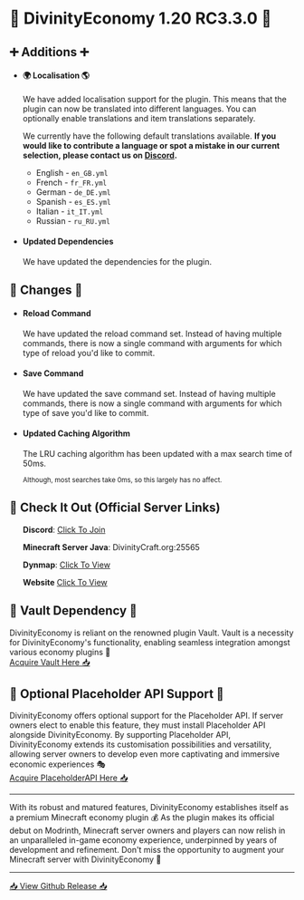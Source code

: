 <h1>🚀 DivinityEconomy 1.20 RC3.3.0 🚀</h1>
<h2>➕ Additions ➕</h2>
<ul>
<li>
    <h4>🌍 Localisation 🌎</h4>
    <p>We have added localisation support for the plugin. This means that the plugin can now be translated into different languages. You can optionally enable translations and item translations separately.</p>
    <p>We currently have the following default translations available. <strong>If you would like to contribute a language or spot a mistake in our current selection, please contact us on <a href="https://discord.com/invite/K7DY6UD" target="_blank" rel="noopener noreferrer">Discord</a>.</strong></p>
    <ul>
        <li>English - <code>en_GB.yml</code></li>
        <li>French - <code>fr_FR.yml</code></li>
        <li>German - <code>de_DE.yml</code></li>
        <li>Spanish - <code>es_ES.yml</code></li>
        <li>Italian - <code>it_IT.yml</code></li>
        <li>Russian - <code>ru_RU.yml</code></li>
    </ul>
</li>
<li>
    <h4>Updated Dependencies</h4>
    <p>We have updated the dependencies for the plugin.</p>
</li>
</ul>
<h2>🔁 Changes 🔁</h2>
<ul>
<li>
    <h4>Reload Command</h4>
    <p>We have updated the reload command set. Instead of having multiple commands, there is now a single command with arguments for which type of reload you'd like to commit.</p>
</li>
<li>
    <h4>Save Command</h4>
    <p>We have updated the save command set. Instead of having multiple commands, there is now a single command with arguments for which type of save you'd like to commit.</p>
</li>
<li>
    <h4>Updated Caching Algorithm</h4>
    <p>The LRU caching algorithm has been updated with a max search time of 50ms.</p>
    <small>Although, most searches take 0ms, so this largely has no affect.</small>
</li>
</ul>
<h2>🚀 Check It Out (Official Server Links)</h2>
<ul>
    <p><strong>Discord</strong>: <a href="https://discord.com/invite/K7DY6UD" target="_blank" rel="noopener noreferrer">Click To Join</a></p>
    <p><strong>Minecraft Server Java</strong>: DivinityCraft.org:25565</p>
    <p><strong>Dynmap</strong>: <a href="http://Play.DivinityCraft.org:25566" target="_blank" rel="noopener noreferrer">Click To View</a></p>
    <p><strong>Website</strong> <a href="http://DivinityCraft.org" target="_blank" rel="noopener noreferrer">Click To View</a></p>
</ul>
<h2>💾 Vault Dependency 💾</h2>
<p>DivinityEconomy is reliant on the renowned plugin Vault. Vault is a necessity for DivinityEconomy's functionality, enabling seamless integration amongst various economy plugins 🔁<br><a href="https://www.spigotmc.org/resources/vault.34315/" target="_blank" rel="noopener noreferrer">Acquire Vault Here 📥</a></p>
<h2>🔌 Optional Placeholder API Support 🔌</h2>
<p>DivinityEconomy offers optional support for the Placeholder API. If server owners elect to enable this feature, they must install Placeholder API alongside DivinityEconomy. By supporting Placeholder API, DivinityEconomy extends its customisation possibilities and versatility, allowing server owners to develop even more captivating and immersive economic experiences 🎭<br><a href="https://www.spigotmc.org/resources/placeholderapi.6245/" target="_blank" rel="noopener noreferrer">Acquire PlaceholderAPI Here 📥</a></p>
<hr>
<p>With its robust and matured features, DivinityEconomy establishes itself as a premium Minecraft economy plugin 💰 As the plugin makes its official debut on Modrinth, Minecraft server owners and players can now relish in an unparalleled in-game economy experience, underpinned by years of development and refinement. Don't miss the opportunity to augment your Minecraft server with DivinityEconomy 🎉</p>
<hr>
<p><a href="https://github.com/HTTPStanley/DivinityEconomy/releases/tag/1.20-RC3.2.1" target="_blank" rel="noopener noreferrer">📥 View Github Release 📥</a></p>